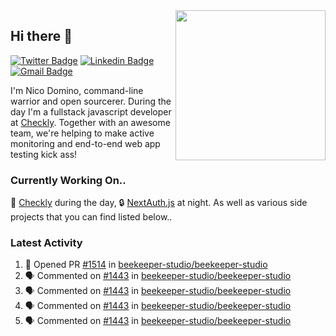 <img align="right" src="https://user-images.githubusercontent.com/7415984/172472491-91b16eac-fa22-4ecf-92df-d687139fd1f9.gif" width="240" />

## Hi there 👋

[![Twitter Badge](https://img.shields.io/badge/-@ndom91-1ca0f1?style=flat-square&labelColor=1ca0f1&logo=twitter&logoColor=white&link=https://twitter.com/ndom91)](https://twitter.com/ndom91) [![Linkedin Badge](https://img.shields.io/badge/-ndom91-blue?style=flat-square&logo=Linkedin&logoColor=white&link=https://www.linkedin.com/in/ndom91/)](https://www.linkedin.com/in/ndom91/) [![Gmail Badge](https://img.shields.io/badge/-yo@ndo.dev-c14438?style=flat-square&logo=mail.ru&logoColor=white&link=mailto:yo@ndo.dev)](mailto:yo@ndo.dev)

I'm Nico Domino, command-line warrior and open sourcerer. During the day I'm a fullstack javascript developer at [Checkly](https://checklyhq.com). Together with an awesome team, we're helping to make active monitoring and end-to-end web app testing kick ass!

### Currently Working On..

🦝 [Checkly](https://checklyhq.com) during the day, 🔒 [NextAuth.js](https://github.com/nextauthjs/next-auth) at night. As well as various side projects that you can find listed below..

<!--START_SECTION_PROFILE_VIEWS:readme-info-->
<!--END_SECTION_PROFILE_VIEWS:readme-info-->

<!--START_SECTION_DAILY_COMMIT:readme-info-->
<!--END_SECTION_DAILY_COMMIT:readme-info-->

<!--START_SECTION_WEEKLY_COMMIT:readme-info-->
<!--END_SECTION_WEEKLY_COMMIT:readme-info-->

### Latest Activity

<!--START_SECTION:activity-->
1. 💪 Opened PR [#1514](https://github.com/beekeeper-studio/beekeeper-studio/pull/1514) in [beekeeper-studio/beekeeper-studio](https://github.com/beekeeper-studio/beekeeper-studio)
2. 🗣 Commented on [#1443](https://github.com/beekeeper-studio/beekeeper-studio/issues/1443) in [beekeeper-studio/beekeeper-studio](https://github.com/beekeeper-studio/beekeeper-studio)
3. 🗣 Commented on [#1443](https://github.com/beekeeper-studio/beekeeper-studio/issues/1443) in [beekeeper-studio/beekeeper-studio](https://github.com/beekeeper-studio/beekeeper-studio)
4. 🗣 Commented on [#1443](https://github.com/beekeeper-studio/beekeeper-studio/issues/1443) in [beekeeper-studio/beekeeper-studio](https://github.com/beekeeper-studio/beekeeper-studio)
5. 🗣 Commented on [#1443](https://github.com/beekeeper-studio/beekeeper-studio/issues/1443) in [beekeeper-studio/beekeeper-studio](https://github.com/beekeeper-studio/beekeeper-studio)
<!--END_SECTION:activity-->
